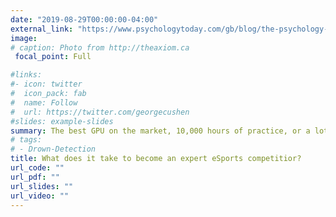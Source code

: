 ```yaml
---
date: "2019-08-29T00:00:00-04:00"
external_link: "https://www.psychologytoday.com/gb/blog/the-psychology-esports/202008/what-does-it-take-become-expert-esports-competitor"
image:
# caption: Photo from http://theaxiom.ca
 focal_point: Full

#links:
#- icon: twitter
#  icon_pack: fab
#  name: Follow
#  url: https://twitter.com/georgecushen 
#slides: example-slides
summary: The best GPU on the market, 10,000 hours of practice, or a lot of luck? Guest author for PsychologyToday blog series.
# tags:
# - Drown-Detection
title: What does it take to become an expert eSports competitior?
url_code: ""
url_pdf: ""
url_slides: ""
url_video: ""
---
```


